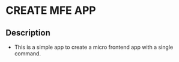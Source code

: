 # CREATE MFE APP

## Description

- This is a simple app to create a micro frontend app with a single command.
